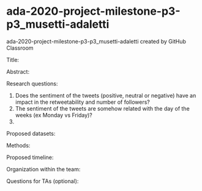# ada-2020-project-milestone-p3-p3_musetti-adaletti
ada-2020-project-milestone-p3-p3_musetti-adaletti created by GitHub Classroom


Title:

Abstract:

Research questions:
1. Does the sentiment of the tweets (positive, neutral or negative) have an impact in the retweetability and number of followers?
2. The sentiment of the tweets are somehow related with the day of the weeks (ex Monday vs Friday)?
3.

Proposed datasets:


Methods:

Proposed timeline:

Organization within the team:

Questions for TAs (optional):

